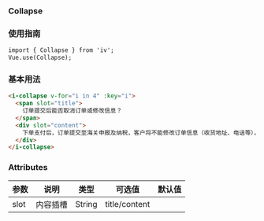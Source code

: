 ### Collapse

### 使用指南
```html
import { Collapse } from 'iv';
Vue.use(Collapse);

```
### 基本用法
```html
<i-collapse v-for="i in 4" :key="i">
  <span slot="title">
    订单提交后能否取消订单或修改信息？
  </span>
  <div slot="content">
    下单支付后，订单提交至海关申报及纳税，客户将不能修改订单信息（收货地址、电话等），也不能取消订单，请知晓并谅解。
  </div>
</i-collapse>
```
### Attributes

| 参数      | 说明    | 类型      | 可选值       | 默认值   |
|---------- |-------- |---------- |-------------  |-------- |
| slot  | 内容插槽    | String   | title/content |   |
